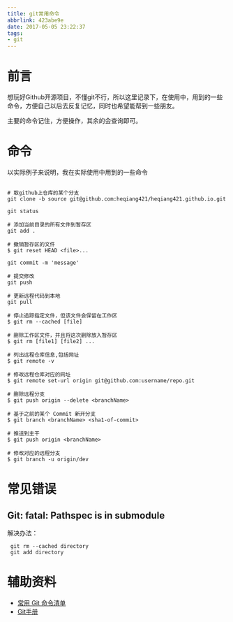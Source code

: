 ```yaml
---
title: git常用命令
abbrlink: 423abe9e
date: 2017-05-05 23:22:37
tags:
- git
---
```


# 前言
想玩好Github开源项目，不懂git不行，所以这里记录下，在使用中，用到的一些命令，方便自己以后去反复记忆，同时也希望能帮到一些朋友。

主要的命令记住，方便操作，其余的会查询即可。

# 命令
以实际例子来说明，我在实际使用中用到的一些命令
```

# 取github上仓库的某个分支
git clone -b source git@github.com:heqiang421/heqiang421.github.io.git

git status

# 添加当前目录的所有文件到暂存区
git add .

# 撤销暂存区的文件
$ git reset HEAD <file>...

git commit -m 'message'

# 提交修改
git push

# 更新远程代码到本地
git pull

# 停止追踪指定文件，但该文件会保留在工作区
$ git rm --cached [file]

# 删除工作区文件，并且将这次删除放入暂存区
$ git rm [file1] [file2] ...

# 列出远程仓库信息,包括网址
$ git remote -v

# 修改远程仓库对应的网址
$ git remote set-url origin git@github.com:username/repo.git

# 删除远程分支
$ git push origin --delete <branchName>

# 基于之前的某个 Commit 新开分支
$ git branch <branchName> <sha1-of-commit>

# 推送到主干
$ git push origin <branchName>

# 修改对应的远程分支
$ git branch -u origin/dev

```
# 常见错误
## Git: fatal: Pathspec is in submodule
 解决办法：
  ```
   git rm --cached directory
   git add directory
  
  ```


# 辅助资料

+ [常用 Git 命令清单](http://www.ruanyifeng.com/blog/2015/12/git-cheat-sheet.html)
+ [Git手册](https://git-scm.com/book/zh/v2)
